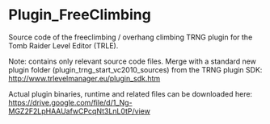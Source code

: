 # Plugin_FreeClimbing
Source code of the freeclimbing / overhang climbing TRNG plugin for the Tomb Raider Level Editor (TRLE).

Note: contains only relevant source code files. Merge with a standard new plugin folder (plugin_trng_start_vc2010_sources) from the TRNG plugin SDK: http://www.trlevelmanager.eu/plugin_sdk.htm

Actual plugin binaries, runtime and related files can be downloaded here: https://drive.google.com/file/d/1_Ng-MGZ2F2LpHAAUafwCPcqNt3LnL0tP/view
